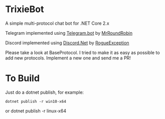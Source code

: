 # TrixieBot
A simple multi-protocol chat bot for .NET Core 2.x

Telegram implemented using [Telegram.bot](https://github.com/MrRoundRobin/telegram.bot)
by [MrRoundRobin](https://github.com/MrRoundRobin)

Discord implemented using [Discord.Net](https://github.com/RogueException/Discord.Net) by [RogueException](https://github.com/RogueException)

Please take a look at BaseProtocol.  I tried to make it as easy as possible to add new protocols.  Implement a new one and send me a PR!

# To Build
Just do a dotnet publish, for example:

    dotnet publish -r win10-x64
or
    dotnet publish -r linux-x64